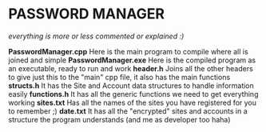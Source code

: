 # PASSWORD MANAGER
*everything is more or less commented or explained :)*

**PasswordManager.cpp**
Here is the main program to compile where all is joined and simple
**PasswordManager.exe**
Here is the compiled program as an executable, ready to run and work
**header.h**
Joins all the other headers to give just this to the "main" cpp file, it also has the main functions
**structs.h**
It has the Site and Account data structures to handle information easily
**functions.h**
It has all the generic functions we need to get everything working
**sites.txt**
Has all the names of the sites you have registered for you to remember ;)
**date.txt**
It has all the "encrypted" sites and accounts in a structure the program understands (and me as developer too haha)